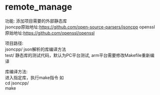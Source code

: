 # remote_manage

功能: 
添加项目需要的外部静态库  
jsoncpp原始地址:https://github.com/open-source-parsers/jsoncpp
openssl原始地址:https://github.com/openssl/openssl  

项目路径:  
jsoncpp/ json解析的库编译方法  
test/   静态库的测试代码，默认为PC平台测试, arm平台需要修改Makefile重新编译 

库编译方法:  
进入指定库，执行make指令
如  
cd jsoncpp/  
make